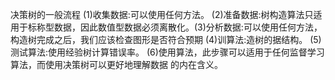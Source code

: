 决策树的一般流程
(1)收集数据:可以使用任何方法。
(2)准备数据:树构造算法只适用于标称型数据，因此数值型数据必须离散化。(3)分析数据:可以使用任何方法，构造树完成之后，我们应该检查图形是否符合预期
(4)训算法:造树的据结构。
(5)测试算法:使用经验树计算错误率。
(6)使用算法，此步骤可以适用于任何监督学习算法，而使用决策树可以更好地理解数据
的内在含义。